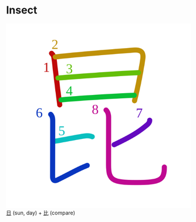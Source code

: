 # Insect
![6606](../Kanji/kanji-colorize/6606.svg)
[日](../Kanji/kanji-dict/日.md) (sun, day) + [比](../Kanji/kanji-dict/比.md) (compare) 
